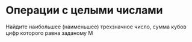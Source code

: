 # Операции с целыми числами

Найдите наибольшее (наименьшее) трехзначное число, сумма кубов цифр которого равна заданому M